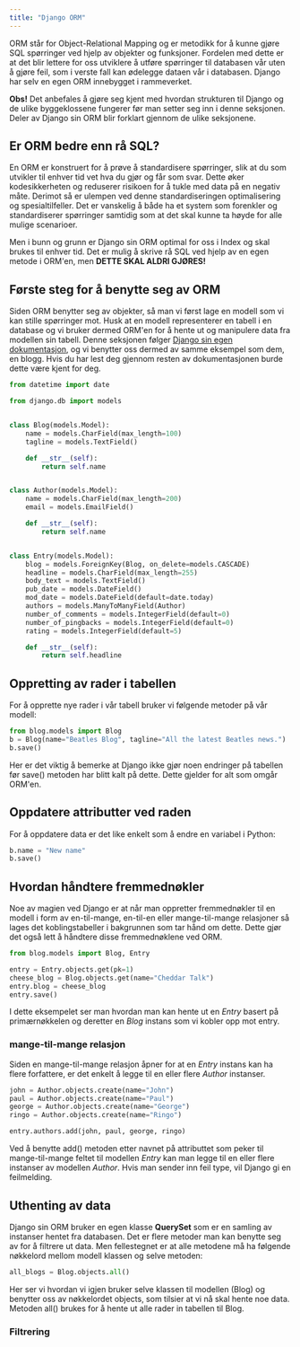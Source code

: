 ```yaml
---
title: "Django ORM"
---
```


ORM står for Object-Relational Mapping og er metodikk for å kunne gjøre SQL spørringer ved hjelp av objekter og funksjoner. Fordelen med dette er at det blir lettere for oss utviklere å utføre spørringer til databasen vår uten å gjøre feil, som i verste fall kan ødelegge dataen vår i databasen. Django har selv en egen ORM innebygget i rammeverket. 

**Obs!** Det anbefales å gjøre seg kjent med hvordan strukturen til Django og de ulike byggeklossene fungerer før man setter seg inn i denne seksjonen. Deler av Django sin ORM blir forklart gjennom de ulike seksjonene.

## Er ORM bedre enn rå SQL?
En ORM er konstruert for å prøve å standardisere spørringer, slik at du som utvikler til enhver tid vet hva du gjør og får som svar. Dette øker kodesikkerheten og reduserer risikoen for å tukle med data på en negativ måte. Derimot så er ulempen ved denne standardiseringen optimalisering og spesialtilfeller. Det er vanskelig å både ha et system som forenkler og standardiserer spørringer samtidig som at det skal kunne ta høyde for alle mulige scenarioer.

Men i bunn og grunn er Django sin ORM optimal for oss i Index og skal brukes til enhver tid. Det er mulig å skrive rå SQL ved hjelp av en egen metode i ORM'en, men **DETTE SKAL ALDRI GJØRES!**

## Første steg for å benytte seg av ORM
Siden ORM benytter seg av objekter, så man vi først lage en modell som vi kan stille spørringer mot. Husk at en modell representerer en tabell i en database og vi bruker dermed ORM'en for å hente ut og manipulere data fra modellen sin tabell. Denne seksjonen følger [Django sin egen dokumentasjon](https://docs.djangoproject.com/en/5.0/topics/db/queries/), og vi benytter oss dermed av samme eksempel som dem, en blogg. Hvis du har lest deg gjennom resten av dokumentasjonen burde dette være kjent for deg.

```python
from datetime import date

from django.db import models


class Blog(models.Model):
    name = models.CharField(max_length=100)
    tagline = models.TextField()

    def __str__(self):
        return self.name


class Author(models.Model):
    name = models.CharField(max_length=200)
    email = models.EmailField()

    def __str__(self):
        return self.name


class Entry(models.Model):
    blog = models.ForeignKey(Blog, on_delete=models.CASCADE)
    headline = models.CharField(max_length=255)
    body_text = models.TextField()
    pub_date = models.DateField()
    mod_date = models.DateField(default=date.today)
    authors = models.ManyToManyField(Author)
    number_of_comments = models.IntegerField(default=0)
    number_of_pingbacks = models.IntegerField(default=0)
    rating = models.IntegerField(default=5)

    def __str__(self):
        return self.headline
```

## Oppretting av rader i tabellen
For å opprette nye rader i vår tabell bruker vi følgende metoder på vår modell:

```python
from blog.models import Blog
b = Blog(name="Beatles Blog", tagline="All the latest Beatles news.")
b.save()
```

Her er det viktig å bemerke at Django ikke gjør noen endringer på tabellen før save() metoden har blitt kalt på dette. Dette gjelder for alt som omgår ORM'en.


## Oppdatere attributter ved raden
For å oppdatere data er det like enkelt som å endre en variabel i Python:

```python
b.name = "New name"
b.save()
```

## Hvordan håndtere fremmednøkler
Noe av magien ved Django er at når man oppretter fremmednøkler til en modell i form av en-til-mange, en-til-en eller mange-til-mange relasjoner så lages det koblingstabeller i bakgrunnen som tar hånd om dette. Dette gjør det også lett å håndtere disse fremmednøklene ved ORM.

```python
from blog.models import Blog, Entry

entry = Entry.objects.get(pk=1)
cheese_blog = Blog.objects.get(name="Cheddar Talk")
entry.blog = cheese_blog
entry.save()
```

I dette eksempelet ser man hvordan man kan hente ut en *Entry* basert på primærnøkkelen og deretter en *Blog* instans som vi kobler opp mot entry.


### mange-til-mange relasjon
Siden en mange-til-mange relasjon åpner for at en *Entry* instans kan ha flere forfattere, er det enkelt å legge til en eller flere *Author* instanser.

```python
john = Author.objects.create(name="John")
paul = Author.objects.create(name="Paul")
george = Author.objects.create(name="George")
ringo = Author.objects.create(name="Ringo")

entry.authors.add(john, paul, george, ringo)
```

Ved å benytte add() metoden etter navnet på attributtet som peker til mange-til-mange feltet til modellen *Entry* kan man legge til en eller flere instanser av modellen *Author*. Hvis man sender inn feil type, vil Django gi en feilmelding.

## Uthenting av data
Django sin ORM bruker en egen klasse **QuerySet** som er en samling av instanser hentet fra databasen. Det er flere metoder man kan benytte seg av for å filtrere ut data. Men fellestegnet er at alle metodene må ha følgende nøkkelord mellom modell klassen og selve metoden:

```python
all_blogs = Blog.objects.all()
```

Her ser vi hvordan vi igjen bruker selve klassen til modellen (Blog) og benytter oss av nøkkelordet objects, som tilsier at vi nå skal hente noe data. Metoden all() brukes for å hente ut alle rader in tabellen til Blog.

### Filtrering
